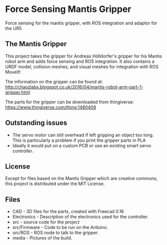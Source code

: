 # Force Sensing Mantis Gripper
Force sensing for the mantis gripper, with ROS integration and adaptor for the UR5

## The Mantis Gripper

This project takes the gripper for Andreas Hölldorfer's gripper for his Mantis robot arm and adds force sensing and ROS integration. It also contains a URDF model, collision meshes, and visual meshes for integration with ROS MoveIt! 

The information on the gripper can be found at: http://chaozlabs.blogspot.co.uk/2016/04/mantis-robot-arm-part-1-gripper.html

The parts for the gripper can be downloaded from thingiverse: https://www.thingiverse.com/thing:1480408

## Outstanding issues

- The servo motor can still overhead if left gripping an object too long. This is particularly a problem if you print the gripper parts in PLA
- Ideally it would put on a custom PCB or use an existing smart servo controller.

## License

Except for files based on the Mantis Gripper which are creative commons, 
this project is distributed under the MIT License.

## Files


- CAD - 3D files for the parts, created with Freecad 0.16
- Electronics - Description of the electronics used for the controller.
- src - source code for the project
- src/Firmware - Code to be run on the Arduino.
- src/ROS - ROS node to talk to the gripper.
- media - Pictures of the build.


  
 
